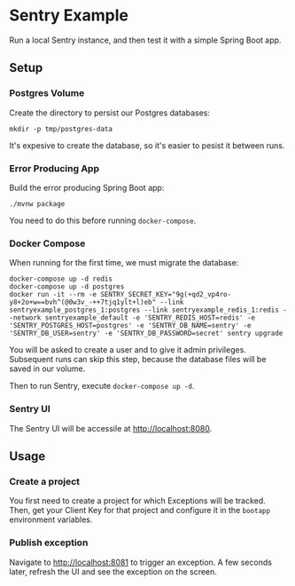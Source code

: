 # Sentry Example

Run a local Sentry instance, and then test it with a simple Spring Boot app.

## Setup

### Postgres Volume

Create the directory to persist our Postgres databases:

```
mkdir -p tmp/postgres-data
```

It's expesive to create the database, so it's easier to pesist it between runs.

### Error Producing App

Build the error producing Spring Boot app:

```
./mvnw package
```

You need to do this before running `docker-compose`.

### Docker Compose

When running for the first time, we must migrate the database:

```
docker-compose up -d redis
docker-compose up -d postgres
docker run -it --rm -e SENTRY_SECRET_KEY="9g(+qd2_vp4ro-y8+2o+w==bvh^(@0w3v_-++7tjq1ylt+l)eb" --link sentryexample_postgres_1:postgres --link sentryexample_redis_1:redis --network sentryexample_default -e 'SENTRY_REDIS_HOST=redis' -e 'SENTRY_POSTGRES_HOST=postgres' -e 'SENTRY_DB_NAME=sentry' -e 'SENTRY_DB_USER=sentry' -e 'SENTRY_DB_PASSWORD=secret' sentry upgrade
```

You will be asked to create a user and to give it admin privileges.  Subsequent runs can skip this step, because the database files will be saved in our volume.

Then to run Sentry, execute `docker-compose up -d`.  

### Sentry UI

The Sentry UI will be accessile at [http://localhost:8080](http://localhost:8080).

## Usage

### Create a project

You first need to create a project for which Exceptions will be tracked.
Then, get your Client Key for that project and configure it in the `bootapp` environment variables.

### Publish exception

Navigate to [http://localhost:8081](http://localhost:8081) to trigger an exception.  A few seconds later, refresh the UI and see the exception on the screen.
